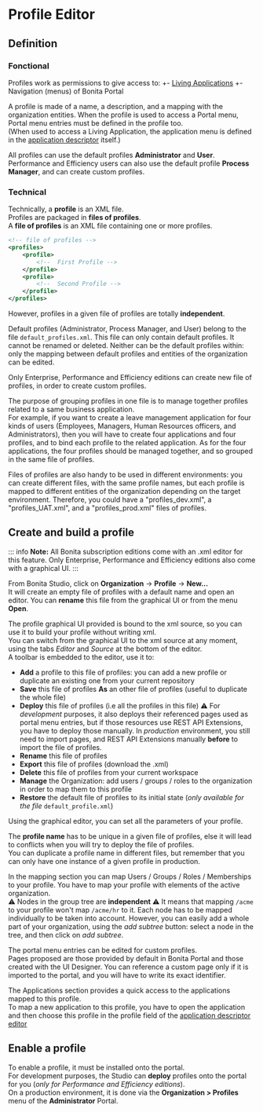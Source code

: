 # Profile Editor

## Definition

### Fonctional
Profiles work as permissions to give access to:
+- [Living Applications](applications.md)
+- Navigation (menus) of Bonita Portal

A profile is made of a name, a description, and a mapping with the organization entities. 
When the profile is used to access a Portal menu, Portal menu entries must be defined in the profile too.  
(When used to access a Living Application, the application menu is defined in the [application descriptor](applicationCreation.md) itself.)  

All profiles can use the default profiles **Administrator** and **User**.
Performance and Efficiency users can also use the default profile **Process Manager**, and can create custom profiles.

### Technical
Technically, a **profile** is an XML file.  
Profiles are packaged in **files of profiles**.  
A **file of profiles** is an XML file containing one or more profiles.  
```xml
<!-- file of profiles -->
<profiles>
	<profile>
		<!--  First Profile -->
	</profile>
	<profile>
		<!--  Second Profile -->
	</profile>
</profiles>
```
However, profiles in a given file of profiles are totally **independent**.  

Default profiles (Administrator, Process Manager, and User) belong to the file `default_profiles.xml`. 
This file can only contain default profiles. It cannot be renamed or deleted. 
Neither can be the default profiles within: only the mapping between default profiles and entities of the organization can be edited.

Only Enterprise, Performance and Efficiency editions can create new file of profiles, in order to create custom profiles.  

The purpose of grouping profiles in one file is to manage together profiles related to a same business application.  
For example, if you want to create a leave management application for four kinds of users (Employees, Managers, Human Resources officers, and Administrators), then you will have to create four applications and four profiles, and to bind each profile to the related application. As for the four applications, the four profiles should be managed together, and so grouped in the same file of profiles. 

Files of profiles are also handy to be used in different environments: you can create different files, with the same profile names, but each profile is mapped to different entities of the organization depending on the target environment.
Therefore, you could have a "profiles_dev.xml", a "profiles_UAT.xml", and a "profiles_prod.xml" files of profiles.

## Create and build a profile

::: info
**Note:** All Bonita subscription editions come with an .xml editor for this feature. Only Enterprise, Performance and Efficiency editions also come with a graphical UI.
:::

From Bonita Studio, click on **Organization** -> **Profile** -> **New...**  
It will create an empty file of profiles with a default name and open an editor. You can **rename** this file from the graphical UI or from the menu **Open**.  

The profile graphical UI provided is bound to the xml source, so you can use it to build your profile without writing xml.  
You can switch from the graphical UI to the xml source at any moment, using the tabs _Editor_ and _Source_ at the bottom of the editor.  
A toolbar is embedded to the editor, use it to:  

 - **Add** a profile to this file of profiles: you can add a new profile or duplicate an existing one from your current repository
 - **Save** this file of profiles **As** an other file of profiles (useful to duplicate the whole file)
 - **Deploy** this file of profiles (i.e all the profiles in this file)
 ⚠  For _development_ purposes, it also deploys their referenced pages used as portal menu entries, but if those resources use REST API Extensions, you have to deploy those manually. In _production_ environment, you still need to import pages, and REST API Extensions manually **before** to import the file of profiles.   
 - **Rename** this file of profiles
 - **Export** this file of profiles (download the .xml)
 - **Delete** this file of profiles from your current workspace
 - **Manage** the Organization: add users / groups / roles to the organization in order to map them to this profile
 - **Restore** the default file of profiles to its initial state (_only available for the file_ `default_profile.xml`) 

Using the graphical editor, you can set all the parameters of your profile.

The **profile name** has to be unique in a given file of profiles, else it will lead to conflicts when you will try to deploy the file of profiles.  
You can duplicate a profile name in different files, but remember that you can only have one instance of a given profile in production.

In the mapping section you can map Users / Groups / Roles / Memberships to your profile. You have to map your profile with elements of the active organization.  
⚠  Nodes in the group tree are **independent** ⚠  It means that mapping `/acme` to your profile won't map `/acme/hr` to it. Each node has to be mapped individually to be taken into account. However, you can easily add a whole part of your organization, using the _add subtree_ button:  select a node in the tree, and then click on _add subtree_.

The portal menu entries can be edited for custom profiles.  
Pages proposed are those provided by default in Bonita Portal and those created with the UI Designer. You can reference a custom page only if it is imported to the portal, and you will have to write its exact identifier.

The Applications section provides a quick access to the applications mapped to this profile.  
To map a new application to this profile, you have to open the application and then choose this profile in the profile field of the [application descriptor editor](applicationCreation.md)


## Enable a profile

To enable a profile, it must be installed onto the portal.   
For development purposes, the Studio can **deploy** profiles onto the portal for you (_only for Performance and Efficiency editions_).  
On a production environment, it is done via the **Organization > Profiles** menu of the **Administrator** Portal.
